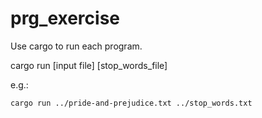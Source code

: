# prg_exercise
Use cargo to run each program.

cargo run [input file] [stop_words_file]

e.g.:

```console
cargo run ../pride-and-prejudice.txt ../stop_words.txt
```